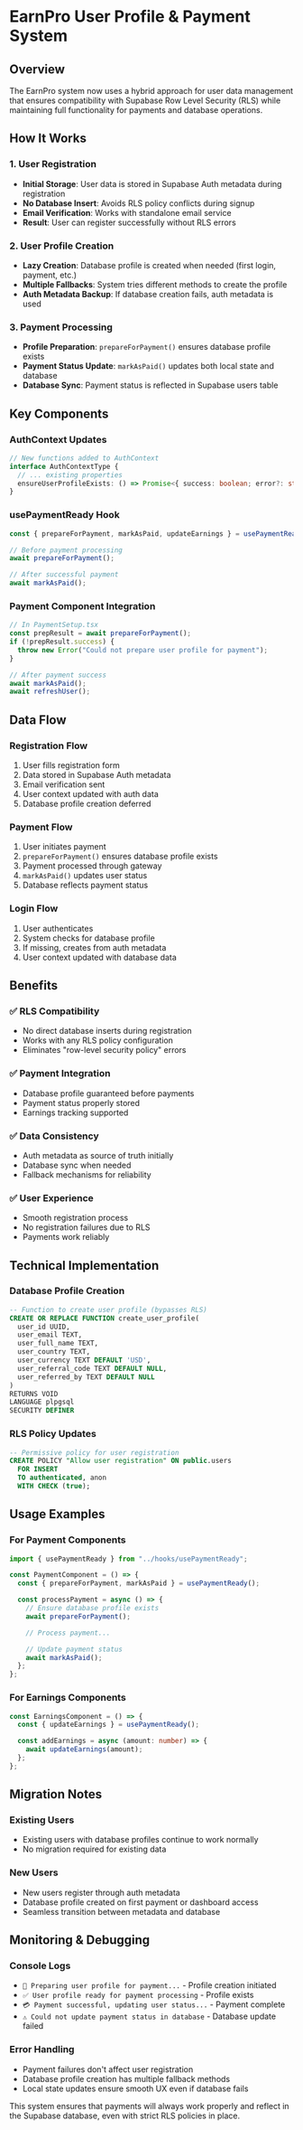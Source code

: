 # EarnPro User Profile & Payment System

## Overview

The EarnPro system now uses a hybrid approach for user data management that ensures compatibility with Supabase Row Level Security (RLS) while maintaining full functionality for payments and database operations.

## How It Works

### 1. User Registration

- **Initial Storage**: User data is stored in Supabase Auth metadata during registration
- **No Database Insert**: Avoids RLS policy conflicts during signup
- **Email Verification**: Works with standalone email service
- **Result**: User can register successfully without RLS errors

### 2. User Profile Creation

- **Lazy Creation**: Database profile is created when needed (first login, payment, etc.)
- **Multiple Fallbacks**: System tries different methods to create the profile
- **Auth Metadata Backup**: If database creation fails, auth metadata is used

### 3. Payment Processing

- **Profile Preparation**: `prepareForPayment()` ensures database profile exists
- **Payment Status Update**: `markAsPaid()` updates both local state and database
- **Database Sync**: Payment status is reflected in Supabase users table

## Key Components

### AuthContext Updates

```typescript
// New functions added to AuthContext
interface AuthContextType {
  // ... existing properties
  ensureUserProfileExists: () => Promise<{ success: boolean; error?: string }>;
}
```

### usePaymentReady Hook

```typescript
const { prepareForPayment, markAsPaid, updateEarnings } = usePaymentReady();

// Before payment processing
await prepareForPayment();

// After successful payment
await markAsPaid();
```

### Payment Component Integration

```typescript
// In PaymentSetup.tsx
const prepResult = await prepareForPayment();
if (!prepResult.success) {
  throw new Error("Could not prepare user profile for payment");
}

// After payment success
await markAsPaid();
await refreshUser();
```

## Data Flow

### Registration Flow

1. User fills registration form
2. Data stored in Supabase Auth metadata
3. Email verification sent
4. User context updated with auth data
5. Database profile creation deferred

### Payment Flow

1. User initiates payment
2. `prepareForPayment()` ensures database profile exists
3. Payment processed through gateway
4. `markAsPaid()` updates user status
5. Database reflects payment status

### Login Flow

1. User authenticates
2. System checks for database profile
3. If missing, creates from auth metadata
4. User context updated with database data

## Benefits

### ✅ RLS Compatibility

- No direct database inserts during registration
- Works with any RLS policy configuration
- Eliminates "row-level security policy" errors

### ✅ Payment Integration

- Database profile guaranteed before payments
- Payment status properly stored
- Earnings tracking supported

### ✅ Data Consistency

- Auth metadata as source of truth initially
- Database sync when needed
- Fallback mechanisms for reliability

### ✅ User Experience

- Smooth registration process
- No registration failures due to RLS
- Payments work reliably

## Technical Implementation

### Database Profile Creation

```sql
-- Function to create user profile (bypasses RLS)
CREATE OR REPLACE FUNCTION create_user_profile(
  user_id UUID,
  user_email TEXT,
  user_full_name TEXT,
  user_country TEXT,
  user_currency TEXT DEFAULT 'USD',
  user_referral_code TEXT DEFAULT NULL,
  user_referred_by TEXT DEFAULT NULL
)
RETURNS VOID
LANGUAGE plpgsql
SECURITY DEFINER
```

### RLS Policy Updates

```sql
-- Permissive policy for user registration
CREATE POLICY "Allow user registration" ON public.users
  FOR INSERT
  TO authenticated, anon
  WITH CHECK (true);
```

## Usage Examples

### For Payment Components

```typescript
import { usePaymentReady } from "../hooks/usePaymentReady";

const PaymentComponent = () => {
  const { prepareForPayment, markAsPaid } = usePaymentReady();

  const processPayment = async () => {
    // Ensure database profile exists
    await prepareForPayment();

    // Process payment...

    // Update payment status
    await markAsPaid();
  };
};
```

### For Earnings Components

```typescript
const EarningsComponent = () => {
  const { updateEarnings } = usePaymentReady();

  const addEarnings = async (amount: number) => {
    await updateEarnings(amount);
  };
};
```

## Migration Notes

### Existing Users

- Existing users with database profiles continue to work normally
- No migration required for existing data

### New Users

- New users register through auth metadata
- Database profile created on first payment or dashboard access
- Seamless transition between metadata and database

## Monitoring & Debugging

### Console Logs

- `🔧 Preparing user profile for payment...` - Profile creation initiated
- `✅ User profile ready for payment processing` - Profile exists
- `💳 Payment successful, updating user status...` - Payment complete
- `⚠️ Could not update payment status in database` - Database update failed

### Error Handling

- Payment failures don't affect user registration
- Database profile creation has multiple fallback methods
- Local state updates ensure smooth UX even if database fails

This system ensures that payments will always work properly and reflect in the Supabase database, even with strict RLS policies in place.
